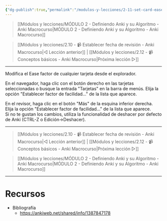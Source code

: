 ```yaml
---
{"dg-publish":true,"permalink":"/modulos-y-lecciones/2-11-set-card-ease-anki-macrocurso/","noteIcon":"","updated":"2024-05-15T22:20:31.963+02:00"}
---
```



> [[Módulos y lecciones/MÓDULO 2 - Definiendo Anki y su Algoritmo - Anki Macrocurso\|MÓDULO 2 - Definiendo Anki y su Algoritmo - Anki Macrocurso]]

> [[Módulos y lecciones/2.10 - 📹 Establecer fecha de revisión - Anki Macrocurso\|◁ Lección anterior]] | [[Módulos y lecciones/2.12 - 📹 Conceptos básicos - Anki Macrocurso\|Próxima lección ▷]]

---

Modifica el Ease factor de cualquier tarjeta desde el explorador. 

En el navegador, haga clic con el botón derecho en las tarjetas seleccionadas o busque la entrada "Tarjetas" en la barra de menús. Elija la opción "Establecer factor de facilidad..." de la lista que aparece.  

En el revisor, haga clic en el botón "Más" de la esquina inferior derecha. Elija la opción "Establecer factor de facilidad..." de la lista que aparece.  
Si no te gustan los cambios, utiliza la funcionalidad de deshacer por defecto de Anki (CTRL-Z o Edición->Deshacer).

---

> [[Módulos y lecciones/2.10 - 📹 Establecer fecha de revisión - Anki Macrocurso\|◁ Lección anterior]] | [[Módulos y lecciones/2.12 - 📹 Conceptos básicos - Anki Macrocurso\|Próxima lección ▷]]

> [[Módulos y lecciones/MÓDULO 2 - Definiendo Anki y su Algoritmo - Anki Macrocurso\|MÓDULO 2 - Definiendo Anki y su Algoritmo - Anki Macrocurso]]

---

# Recursos
- Bibliografía
	- https://ankiweb.net/shared/info/1387847178
